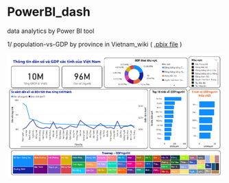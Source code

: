 # PowerBI_dash
data analytics by Power BI tool

1/ population-vs-GDP by province in Vietnam_wiki ( [.pbix file](https://github.com/vanthachvn80/PowerBI_dash/blob/main/GDP_city_provinces_Vietnam_wiki.pbix) )

![population-vs-GDP_by_province](https://github.com/vanthachvn80/PowerBI_dash/blob/main/GDP_population_Vietnam_wiki.png)
